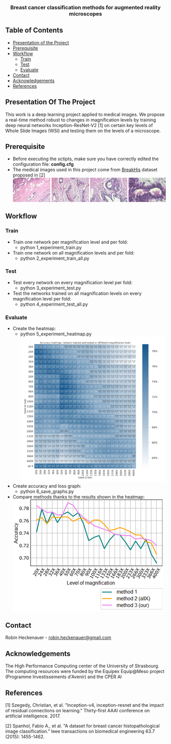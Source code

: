 <!-- TITLE -->
<br />
<p align="center">
  <h3 align="center">Breast cancer classification methods for augmented reality microscopes</h3>
</p>

<!-- TABLE OF CONTENTS -->
## Table of Contents

* [Presentation of the Project](#presentation-of-the-project)
* [Prerequisite](#prerequisite)
* [Workflow](#workflow)
  * [Train](#train)
  * [Test](#test)
  * [Evaluate](#evaluate)
* [Contact](#contact)
* [Acknowledgements](#acknowledgements)
* [References](#references)


<!-- PRESENTATION OF THE PROJECT -->
## Presentation Of The Project

This work is a deep learning project applied to medical images. 
We propose a real-time method robust to changes in magnification levels by training deep neural networks Inception-ResNet-V2 [1] on certain key levels of Whole Slide Images (WSI) and testing them on the levels of a microscope. 


<!-- GETTING STARTED -->
## Prerequisite

- Before executing the sctipts, make sure you have correctly edited the configuration file: **config.cfg**
- The medical images used in this project come from [BreakHis](https://www.kaggle.com/datasets/ambarish/breakhis) dataset proposed in [2]
![breakhis](https://github.com/RobinHCK/Breast-cancer-classification-methods-for-augmented-reality-microscopes/blob/master/img/breakhis.png)


<!-- WORKFLOW -->
## Workflow

### Train

- Train one network per magnification level and per fold:
  - python 1_experiment_train.py
- Train one network on all magnification levels and per fold:
  - python 2_experiment_train_all.py

### Test

- Test every network on every magnification level per fold:
  - python 3_experiment_test.py
- Test the networks trained on all magnification levels on every magnification level per fold:
  - python 4_experiment_test_all.py

### Evaluate

- Create the heatmap:
  - python 5_experiment_heatmap.py 
![heatmap](https://github.com/RobinHCK/Breast-cancer-classification-methods-for-augmented-reality-microscopes/blob/master/img/heatmap.png)
- Create accuracy and loss graph:
  - python 6_save_graphs.py 
- Compare methods thanks to the results shown in the heatmap:
![methods](https://github.com/RobinHCK/Breast-cancer-classification-methods-for-augmented-reality-microscopes/blob/master/img/methods.png)

<!-- CONTACT -->
## Contact

Robin Heckenauer - robin.heckenauer@gmail.com

<!-- ACKNOWLEDGEMENTS -->
## Acknowledgements

The High Performance Computing center of the University of Strasbourg. The computing resources were funded by the Equipex Equip@Meso project (Programme Investissements d'Avenir) and the CPER Al

<!-- REFERENCES -->
## References

[1] Szegedy, Christian, et al. "Inception-v4, inception-resnet and the impact of residual connections on learning." Thirty-first AAAI conference on artificial intelligence. 2017.

[2] Spanhol, Fabio A., et al. "A dataset for breast cancer histopathological image classification." Ieee transactions on biomedical engineering 63.7 (2015): 1455-1462.